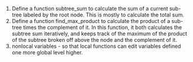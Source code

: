 1. Define a function subtree_sum to calculate the sum of a current sub-tree labeled by the root node. This is mostly to calculate the total sum.
2. Define a function find_max_product to calculate the product of a sub-tree times the complement of it. In this function, it both calculates the subtree sum iteratively, and keeps track of the maximum of the product of the subtree broken off above the node and the complement of it.
3. nonlocal variable​s - so that local functions can edit variables defined one more global level higher.
